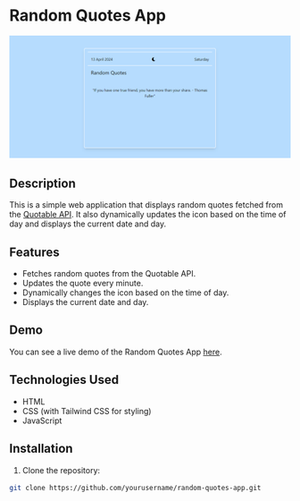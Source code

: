 # Random Quotes App

![Random Quotes App](random-quotes-app.png)

## Description

This is a simple web application that displays random quotes fetched from the [Quotable API](https://github.com/lukePeavey/quotable). It also dynamically updates the icon based on the time of day and displays the current date and day.

## Features

- Fetches random quotes from the Quotable API.
- Updates the quote every minute.
- Dynamically changes the icon based on the time of day.
- Displays the current date and day.

## Demo

You can see a live demo of the Random Quotes App [here](https://example.com).

## Technologies Used

- HTML
- CSS (with Tailwind CSS for styling)
- JavaScript

## Installation

1. Clone the repository:

```bash
git clone https://github.com/yourusername/random-quotes-app.git
